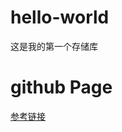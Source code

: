 # hello-world
这是我的第一个存储库
# github Page  
[参考链接](链接地址 "[（可选）添加一个标题](https://blog.csdn.net/weixin_34129696/article/details/88005771?spm=1001.2101.3001.6661.1&utm_medium=distribute.pc_relevant_t0.none-task-blog-2~default~CTRLIST~Rate-1-88005771-blog-121659587.pc_relevant_multi_platform_whitelistv3&depth_1-utm_source=distribute.pc_relevant_t0.none-task-blog-2~default~CTRLIST~Rate-1-88005771-blog-121659587.pc_relevant_multi_platform_whitelistv3&utm_relevant_index=1)")

